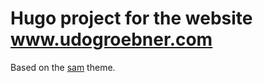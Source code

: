 # Hugo project for the website www.udogroebner.com

Based on the [sam](https://github.com/vickylai/hugo-theme-sam) theme.


<script defer data-domain="udogroebner.com" src="https://plausible.io/js/plausible.js"></script>

